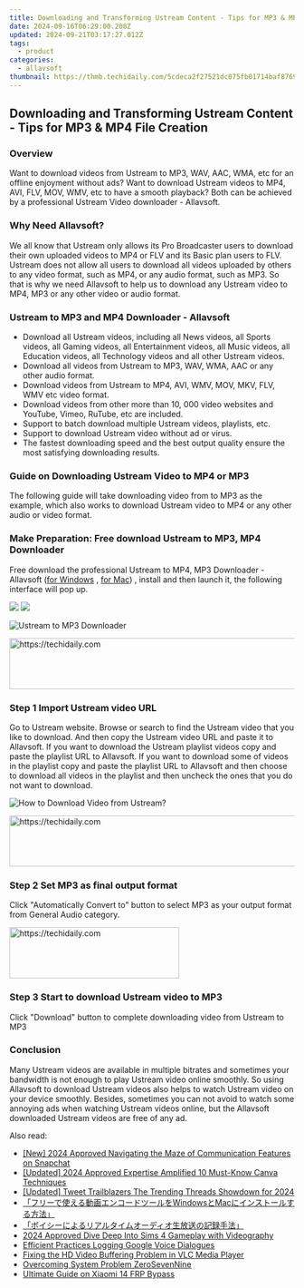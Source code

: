 ```yaml
---
title: Downloading and Transforming Ustream Content - Tips for MP3 & MP4 File Creation
date: 2024-09-16T06:29:00.208Z
updated: 2024-09-21T03:17:27.012Z
tags:
  - product
categories:
  - allavsoft
thumbnail: https://thmb.techidaily.com/5cdeca2f27521dc075fb01714baf87697fb58a0ad36d3dacc7568c6abd91399a.jpg
---
```


## Downloading and Transforming Ustream Content - Tips for MP3 & MP4 File Creation

### Overview

Want to download videos from Ustream to MP3, WAV, AAC, WMA, etc for an offline enjoyment without ads? Want to download Ustream videos to MP4, AVI, FLV, MOV, WMV, etc to have a smooth playback? Both can be achieved by a professional Ustream Video downloader - Allavsoft.

### Why Need Allavsoft?

We all know that Ustream only allows its Pro Broadcaster users to download their own uploaded videos to MP4 or FLV and its Basic plan users to FLV. Ustream does not allow all users to download all videos uploaded by others to any video format, such as MP4, or any audio format, such as MP3\. So that is why we need Allavsoft to help us to download any Ustream video to MP4, MP3 or any other video or audio format.

### Ustream to MP3 and MP4 Downloader - Allavsoft

* Download all Ustream videos, including all News videos, all Sports videos, all Gaming videos, all Entertainment videos, all Music videos, all Education videos, all Technology videos and all other Ustream videos.
* Download all videos from Ustream to MP3, WAV, WMA, AAC or any other audio format.
* Download videos from Ustream to MP4, AVI, WMV, MOV, MKV, FLV, WMV etc video format.
* Download videos from other more than 10, 000 video websites and YouTube, Vimeo, RuTube, etc are included.
* Support to batch download multiple Ustream videos, playlists, etc.
* Support to download Ustream video without ad or virus.
* The fastest downloading speed and the best output quality ensure the most satisfying downloading results.

### Guide on Downloading Ustream Video to MP4 or MP3

The following guide will take downloading video from to MP3 as the example, which also works to download Ustream video to MP4 or any other audio or video format.

### Make Preparation: Free download Ustream to MP3, MP4 Downloader

Free download the professional Ustream to MP4, MP3 Downloader - Allavsoft ([for Windows](https://tools.techidaily.com/allavsoft/products/) , [for Mac](https://tools.techidaily.com/allavsoft/products/)) , install and then launch it, the following interface will pop up.

[![](https://www.allavsoft.com/how-to/../images/how-to/free-download-win.jpg)](https://tools.techidaily.com/allavsoft/products/) [![](https://www.allavsoft.com/how-to/../images/how-to/free-download-mac.jpg)](https://tools.techidaily.com/allavsoft/products/)

![Ustream to MP3 Downloader](https://www.allavsoft.com/how-to/../images/allavsoft/screen-shot-600.jpg)

<!-- affiliate ads begin -->
<a href="https://appsumo.8odi.net/c/5597632/2094414/7443" target="_top" id="2094414">
  <img src="//a.impactradius-go.com/display-ad/7443-2094414" border="0" alt="https://techidaily.com" width="728" height="90"/>
</a>
<img height="0" width="0" src="https://appsumo.8odi.net/i/5597632/2094414/7443" style="position:absolute;visibility:hidden;" border="0" />
<!-- affiliate ads end -->

### Step 1 Import Ustream video URL

Go to Ustream website. Browse or search to find the Ustream video that you like to download. And then copy the Ustream video URL and paste it to Allavsoft. If you want to download the Ustream playlist videos copy and paste the playlist URL to Allavsoft. If you want to download some of videos in the playlist copy and paste the playlist URL to Allavsoft and then choose to download all videos in the playlist and then uncheck the ones that you do not want to download.

![How to Download Video from Ustream?](https://www.allavsoft.com/how-to/../images/how-to/download-rtmp-video/download-rtmp-video.jpg)

<!-- affiliate ads begin -->
<a href="https://aligracehair.sjv.io/c/5597632/2036486/19272" target="_top" id="2036486">
  <img src="//a.impactradius-go.com/display-ad/19272-2036486" border="0" alt="https://techidaily.com" width="728" height="90"/>
</a>
<img height="0" width="0" src="https://aligracehair.sjv.io/i/5597632/2036486/19272" style="position:absolute;visibility:hidden;" border="0" />
<!-- affiliate ads end -->

### Step 2 Set MP3 as final output format

Click "Automatically Convert to" button to select MP3 as your output format from General Audio category.

<!-- affiliate ads begin -->
<a href="https://aligracehair.sjv.io/c/5597632/1934288/19272" target="_top" id="1934288">
  <img src="//a.impactradius-go.com/display-ad/19272-1934288" border="0" alt="https://techidaily.com" width="300" height="90"/>
</a>
<img height="0" width="0" src="https://aligracehair.sjv.io/i/5597632/1934288/19272" style="position:absolute;visibility:hidden;" border="0" />
<!-- affiliate ads end -->

### Step 3 Start to download Ustream video to MP3

Click "Download" button to complete downloading video from Ustream to MP3

### Conclusion

Many Ustream videos are available in multiple bitrates and sometimes your bandwidth is not enough to play Ustream video online smoothly. So using Allavsoft to download Ustream videos also helps to watch Ustream video on your device smoothly. Besides, sometimes you can not avoid to watch some annoying ads when watching Ustream videos online, but the Allavsoft downloaded Ustream videos are free of any ad.

<ins class="adsbygoogle"
     style="display:block"
     data-ad-format="autorelaxed"
     data-ad-client="ca-pub-7571918770474297"
     data-ad-slot="1223367746"></ins>

<ins class="adsbygoogle"
     style="display:block"
     data-ad-client="ca-pub-7571918770474297"
     data-ad-slot="8358498916"
     data-ad-format="auto"
     data-full-width-responsive="true"></ins>

<span class="atpl-alsoreadstyle">Also read:</span>
<div><ul>
<li><a href="https://snapchat-videos.techidaily.com/new-2024-approved-navigating-the-maze-of-communication-features-on-snapchat/"><u>[New] 2024 Approved Navigating the Maze of Communication Features on Snapchat</u></a></li>
<li><a href="https://fox-glue.techidaily.com/updated-2024-approved-expertise-amplified-10-must-know-canva-techniques/"><u>[Updated] 2024 Approved Expertise Amplified 10 Must-Know Canva Techniques</u></a></li>
<li><a href="https://twitter-videos.techidaily.com/updated-tweet-trailblazers-the-trending-threads-showdown-for-2024/"><u>[Updated] Tweet Trailblazers The Trending Threads Showdown for 2024</u></a></li>
<li><a href="https://win-web.techidaily.com/1726030498348-windowsmac/"><u>「フリーで使える動画エンコードツールをWindowsとMacにインストールする方法」</u></a></li>
<li><a href="https://win-web.techidaily.com/44cm44oc44kk44k344o844gr44ki44kl44oq44ki44or44k44kk44og44kq44o844oh44kj44kq55sf5psplus6ycb44gu6kiy6yyy5oml5rov44cn/"><u>「ボイシーによるリアルタイムオーディオ生放送の記録手法」</u></a></li>
<li><a href="https://on-screen-recording.techidaily.com/2024-approved-dive-deep-into-sims-4-gameplay-with-videography/"><u>2024 Approved Dive Deep Into Sims 4 Gameplay with Videography</u></a></li>
<li><a href="https://remote-screen-capture.techidaily.com/efficient-practices-logging-google-voice-dialogues/"><u>Efficient Practices Logging Google Voice Dialogues</u></a></li>
<li><a href="https://win-web.techidaily.com/fixing-the-hd-video-buffering-problem-in-vlc-media-player/"><u>Fixing the HD Video Buffering Problem in VLC Media Player</u></a></li>
<li><a href="https://win11.techidaily.com/overcoming-system-problem-zerosevennine/"><u>Overcoming System Problem ZeroSevenNine</u></a></li>
<li><a href="https://bypass-frp.techidaily.com/ultimate-guide-on-xiaomi-14-frp-bypass-by-drfone-android/"><u>Ultimate Guide on Xiaomi 14 FRP Bypass</u></a></li>
</ul></div>

